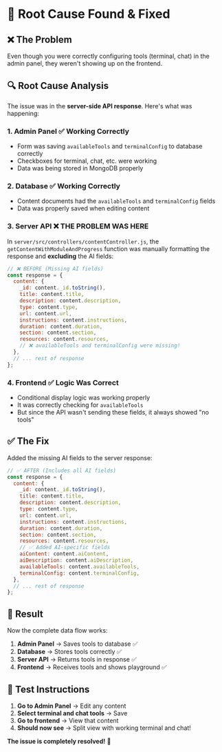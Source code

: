 # 🎯 **Root Cause Found & Fixed**

## ❌ **The Problem**

Even though you were correctly configuring tools (terminal, chat) in the admin panel, they weren't showing up on the frontend.

## 🔍 **Root Cause Analysis**

The issue was in the **server-side API response**. Here's what was happening:

### **1. Admin Panel** ✅ Working Correctly

- Form was saving `availableTools` and `terminalConfig` to database correctly
- Checkboxes for terminal, chat, etc. were working
- Data was being stored in MongoDB properly

### **2. Database** ✅ Working Correctly

- Content documents had the `availableTools` and `terminalConfig` fields
- Data was properly saved when editing content

### **3. Server API** ❌ **THE PROBLEM WAS HERE**

In `server/src/controllers/contentController.js`, the `getContentWithModuleAndProgress` function was manually formatting the response and **excluding** the AI fields:

```javascript
// ❌ BEFORE (Missing AI fields)
const response = {
  content: {
    _id: content._id.toString(),
    title: content.title,
    description: content.description,
    type: content.type,
    url: content.url,
    instructions: content.instructions,
    duration: content.duration,
    section: content.section,
    resources: content.resources,
    // ❌ availableTools and terminalConfig were missing!
  },
  // ... rest of response
};
```

### **4. Frontend** ✅ Logic Was Correct

- Conditional display logic was working properly
- It was correctly checking for `availableTools`
- But since the API wasn't sending these fields, it always showed "no tools"

## ✅ **The Fix**

Added the missing AI fields to the server response:

```javascript
// ✅ AFTER (Includes all AI fields)
const response = {
  content: {
    _id: content._id.toString(),
    title: content.title,
    description: content.description,
    type: content.type,
    url: content.url,
    instructions: content.instructions,
    duration: content.duration,
    section: content.section,
    resources: content.resources,
    // ✅ Added AI-specific fields
    aiContent: content.aiContent,
    aiDescription: content.aiDescription,
    availableTools: content.availableTools,
    terminalConfig: content.terminalConfig,
  },
  // ... rest of response
};
```

## 🎯 **Result**

Now the complete data flow works:

1. **Admin Panel** → Saves tools to database ✅
2. **Database** → Stores tools correctly ✅
3. **Server API** → Returns tools in response ✅
4. **Frontend** → Receives tools and shows playground ✅

## 🧪 **Test Instructions**

1. **Go to Admin Panel** → Edit any content
2. **Select terminal and chat tools** → Save
3. **Go to frontend** → View that content
4. **Should now see** → Split view with working terminal and chat!

**The issue is completely resolved!** 🎉
